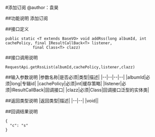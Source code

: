 #添加订阅
@author：袁昊

##功能说明
添加订阅

##接口定义
```
public static <T extends BaseVO> void addRss(long albumId, int cachePolicy, final IResultCallBack<T> listener,
			final Class<T> clazz) 
```

##接口调用说明
```
RequestApi.getRssList(albumId,cachePolicy,listener,clazz)
```

##输入参数说明
|参数名称|是否必须|类型|描述|
|--|--|--|--|
|albumId|必须|long|专辑id|
|cachePolicy|必须|int|缓存策略|
|listener|必须|IResultCallBack<T>|回调接口|
|clazz|必须|Class|回调接口泛型的实体类|

##返回类型说明
|返回类型|描述|
|--|--| 
|void||

##回调结果说明
```
{
  "c": "s"
}
```